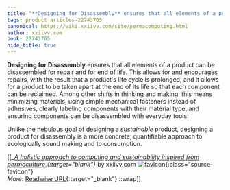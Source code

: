 ```yaml
---
title: "**Designing for Disassembly** ensures that all elements of a product ..."
tags: product articles-22743765
canonical: https://wiki.xxiivv.com/site/permacomputing.html
author: xxiivv.com
book: 22743765
hide_title: true
---
```


**Designing for Disassembly** ensures that all elements of a product can be disassembled for repair and for [end of life](https://wiki.xxiivv.com/site/commodity.html). This allows for and encourages repairs, with the result that a product's life cycle is prolonged; and it allows for a product to be taken apart at the end of its life so that each component can be reclaimed. Among other shifts in thinking and making, this means minimizing materials, using simple mechanical fasteners instead of adhesives, clearly labeling components with their material type, and ensuring components can be disassembled with everyday tools.

Unlike the nebulous goal of designing a *sustainable* product, designing a product for disassembly is a more concrete, quantifiable approach to ecologically sound making and to consumption.


[[<cite>_[A holistic approach to computing and sustainability inspired from permaculture.](https://wiki.xxiivv.com/site/permacomputing.html){:target="_blank"}_</cite> by xxiivv.com ![favicon](https://s2.googleusercontent.com/s2/favicons?domain=wiki.xxiivv.com){:class="source-favicon"}<br>
_More_: [Readwise URL](https://readwise.io/open/454947657){:target="_blank"}
::wrap]]